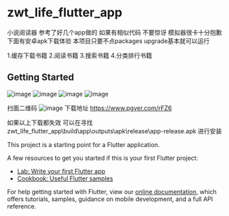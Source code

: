 # zwt_life_flutter_app
小说阅读器 参考了好几个app做的 如果有相似代码 不要惊讶 模拟器很卡十分抱歉  下面有安卓apk下载体验 
本项目只要不点packages upgrade基本就可以运行

1.缓存下载书籍 2.阅读书籍 3.搜索书籍 4.分类排行书籍
## Getting Started
![image](https://github.com/z1076820548/zwt_life_flutter_app/blob/master/gif/read.gif)
![image](https://github.com/z1076820548/zwt_life_flutter_app/blob/master/gif/rank.gif)
![image](https://github.com/z1076820548/zwt_life_flutter_app/blob/master/gif/search.gif)
![image](https://github.com/z1076820548/zwt_life_flutter_app/blob/master/gif/cache.gif)

扫面二维码
![image](https://github.com/z1076820548/zwt_life_flutter_app/blob/master/gif/code.png)
下载地址 https://www.pgyer.com/rFZ6

如果以上下载都失效
可以在寻找zwt_life_flutter_app\build\app\outputs\apk\release\app-release.apk 进行安装

This project is a starting point for a Flutter application.

A few resources to get you started if this is your first Flutter project:

- [Lab: Write your first Flutter app](https://flutter.io/docs/get-started/codelab)
- [Cookbook: Useful Flutter samples](https://flutter.io/docs/cookbook)

For help getting started with Flutter, view our 
[online documentation](https://flutter.io/docs), which offers tutorials, 
samples, guidance on mobile development, and a full API reference.
